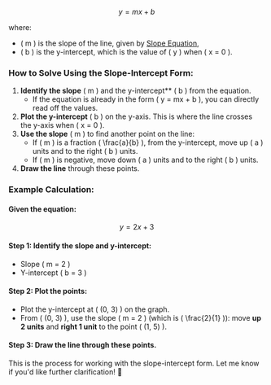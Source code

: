 $$
y = mx + b
$$

where:
- \( m \) is the slope of the line, given by [Slope Equation](obsidian://open?vault=Documentation&file=Formulas%2FSlope%2FSlope),
- \( b \) is the y-intercept, which is the value of \( y \) when \( x = 0 \).

### How to Solve Using the Slope-Intercept Form:
1. **Identify the slope** \( m \) and the y-intercept** \( b \) from the equation.
   - If the equation is already in the form \( y = mx + b \), you can directly read off the values.
2. **Plot the y-intercept** \( b \) on the y-axis. This is where the line crosses the y-axis when \( x = 0 \).
3. **Use the slope** \( m \) to find another point on the line:
   - If \( m \) is a fraction \( \frac{a}{b} \), from the y-intercept, move up \( a \) units and to the right \( b \) units.
   - If \( m \) is negative, move down \( a \) units and to the right \( b \) units.
4. **Draw the line** through these points.

### Example Calculation:
#### Given the equation:
$$
y = 2x + 3
$$

#### Step 1: Identify the slope and y-intercept:
- Slope \( m = 2 \)
- Y-intercept \( b = 3 \)

#### Step 2: Plot the points:
- Plot the y-intercept at \( (0, 3) \) on the graph.
- From \( (0, 3) \), use the slope \( m = 2 \) (which is \( \frac{2}{1} \)): move **up 2 units** and **right 1 unit** to the point \( (1, 5) \).

#### Step 3: Draw the line through these points.

This is the process for working with the slope-intercept form. Let me know if you'd like further clarification! 🚀
